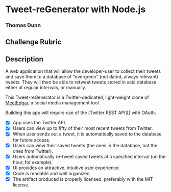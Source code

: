 # Tweet-reGenerator with Node.js

### Thomas Dunn
## Challenge Rubric

## Description

A web application that will allow the developer-user to collect their tweets and save them to a database of "evergreen" (not dated, always relevant) tweets. They will then be able to retweet tweets stored in said database either at regular intervals, or manually.

This Tweet-reGenerator is a Twitter-dedicated, light-weight clone of [MeetEdgar](https://meetedgar.com/), a social media management tool.

Building this app will require use of the [Twitter REST API][] with OAuth.

- [X] App uses the Twitter API.
- [X] Users can view up to fifty of their most recent tweets from Twitter.
- [X] When user sends out a tweet, it is automatically saved to the database for future access.
- [X] Users can view their saved tweets (the ones in the database, not the ones from Twitter).
- [X] Users automatically re-tweet saved tweets at a specified interval (on the hour, for example).
- [X] UI provides an attractive, intuitive user experience.
- [X] Code is readable and well organized
- [X] The artifact produced is properly licensed, preferably with the MIT license.
